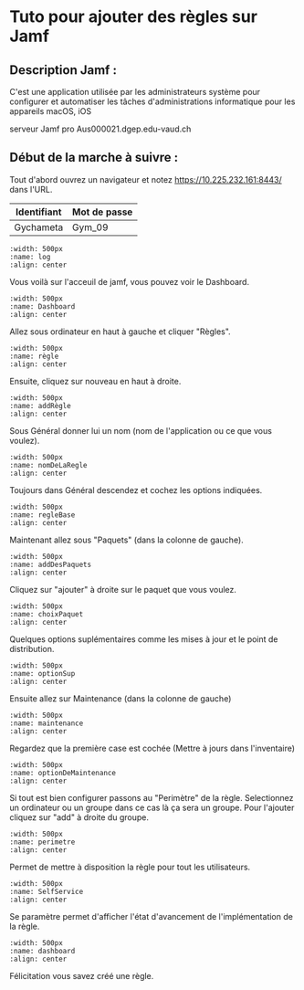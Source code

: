 # Tuto pour ajouter des règles sur Jamf

## Description Jamf :

C'est une application utilisée par les administrateurs système pour configurer et automatiser les tâches d'administrations informatique pour les appareils macOS, iOS

serveur Jamf pro
Aus000021.dgep.edu-vaud.ch
## Début de la marche à suivre :

Tout d'abord ouvrez un navigateur et notez https://10.225.232.161:8443/ dans l'URL.

| Identifiant | Mot de passe |
|-------------|--------------|
|Gychameta|Gym_09|

```{image} images/loginJamf.png
:width: 500px
:name: log
:align: center
```

Vous voilà sur l'acceuil de jamf, vous pouvez voir le Dashboard.

```{image} images/Dashboard-jamf.png
:width: 500px
:name: Dashboard
:align: center
```

Allez sous ordinateur en haut à gauche et cliquer "Règles".


```{image} images/regle-jamf.png
:width: 500px
:name: règle
:align: center
```

Ensuite, cliquez sur nouveau en haut à droite.

```{image} images/addRegle-jamf.png
:width: 500px
:name: addRègle
:align: center
```


Sous Général donner lui un nom (nom de l'application ou ce que vous voulez).

```{image} images/nomNouvelleRegle-jamf.png
:width: 500px
:name: nomDeLaRegle
:align: center
```
Toujours dans Général descendez et cochez les options indiquées.


```{image} images/generalRegle-jamf.png
:width: 500px
:name: regleBase
:align: center
```

Maintenant allez sous "Paquets" (dans la colonne de gauche).


```{image} images/addPaquet-jamf.png
:width: 500px
:name: addDesPaquets
:align: center
```

Cliquez sur "ajouter" à droite sur le paquet que vous voulez.

```{image} images/choixPaquet-jamf.png
:width: 500px
:name: choixPaquet
:align: center
```


Quelques options suplémentaires comme les mises à jour et le point de distribution.

```{image} images/finPaquet.png
:width: 500px
:name: optionSup
:align: center
```

Ensuite allez sur Maintenance (dans la colonne de gauche)

```{image} images/ConfMaintenance-jamf.png
:width: 500px
:name: maintenance
:align: center
```

Regardez que la première case est cochée (Mettre à jours dans l'inventaire)

```{image} images/maintenanceOption-jamf.png
:width: 500px
:name: optionDeMaintenance
:align: center
```

Si tout est bien configurer passons au "Perimètre" de la règle.
Selectionnez un ordinateur ou un groupe dans ce cas là ça sera un groupe.
Pour l'ajouter cliquez sur "add" à droite du groupe.

```{image} images/perimetreGroupe-jamf.png
:width: 500px
:name: perimetre
:align: center
```

Permet de mettre à disposition la règle pour tout les utilisateurs.

```{image} images/selfService-jamf.png
:width: 500px
:name: SelfService
:align: center
```

Se paramètre permet d'afficher l'état d'avancement de l'implémentation de la règle.

```{image} images/afficheDansDashboard-jamf.png
:width: 500px
:name: dashboard
:align: center
```

Félicitation vous savez créé une règle.

